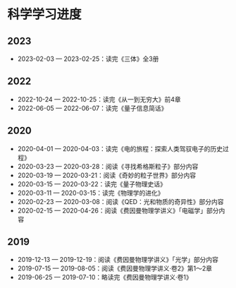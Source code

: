 # 科学学习进度

## 2023

- 2023-02-03 — 2023-02-25：读完《三体》全3册

## 2022

- 2022-10-24 — 2022-10-25：读完《从一到无穷大》前4章
- 2022-06-05 — 2022-06-07：读完《量子信息简话》

## 2020

- 2020-04-01 — 2020-04-03：读完《电的旅程：探索人类驾驭电子的历史过程》
- 2020-03-23 — 2020-03-28：阅读《寻找希格斯粒子》部分内容
- 2020-03-19 — 2020-03-21：阅读《奇妙的粒子世界》部分内容
- 2020-03-15 — 2020-03-22：读完《量子物理史话》
- 2020-03-11 — 2020-03-15：读完《物理学的进化》
- 2020-02-23 — 2020-03-08：阅读《QED：光和物质的奇异性》部分内容
- 2020-02-15 — 2020-04-26：阅读《费因曼物理学讲义》「电磁学」部分内容

## 2019

- 2019-12-13 — 2019-12-19：阅读《费因曼物理学讲义》「光学」部分内容
- 2019-07-15 — 2019-08-05：阅读《费因曼物理学讲义·卷2》第1～2章
- 2019-06-25 — 2019-07-10：略读完《费因曼物理学讲义·卷1》
